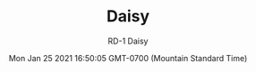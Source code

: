 ---
category: "wall_covering"
date: "Mon Jan 25 2021 16:50:05 GMT-0700 (Mountain Standard Time)"
description: "null"
designer: "Rachel Dein"
href: "https://www.areaenvironments.com/rachel-dein"
image_primary: "./img/RD_Daisy_Art.jpg"
image_secondary: "./img/RD_Daisy_Interior.jpg"
image_thumb: "./img/Rachel+Dein.png"
manufacturer: "Area Environments"
slug: "/manufacturers/area_environments/wall_covering/daisy"
subtitle: "RD-1  Daisy"
tags:
  - "area_environments"
  - "wall_covering"
title: "Daisy"
---